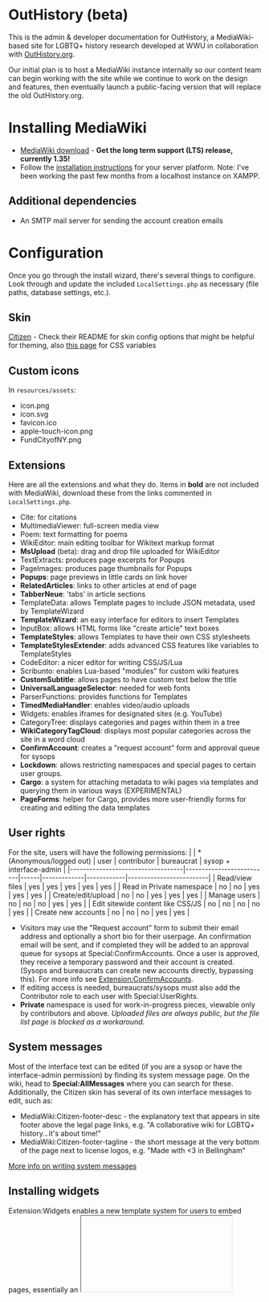 # OutHistory (beta)
This is the admin & developer documentation for OutHistory, a MediaWiki-based site for LGBTQ+ history research developed at WWU in collaboration with [OutHistory.org](https://outhistory.org). 

Our initial plan is to host a MediaWiki instance internally so our content team can begin working with the site while we continue to work on the design and features, then eventually launch a public-facing version that will replace the old OutHistory.org.

# Installing MediaWiki
- [MediaWiki download](https://www.mediawiki.org/wiki/Download) - **Get the long term support (LTS) release, currently 1.35!**
- Follow the [installation instructions](https://www.mediawiki.org/wiki/Manual:Installation_guide) for your server platform. Note: I've been working the past few months from a localhost instance on XAMPP.
## Additional dependencies
- An SMTP mail server for sending the account creation emails
# Configuration
Once you go through the install wizard, there's several things to configure. Look through and update the included `LocalSettings.php` as necessary (file paths, database settings, etc.).

## Skin
[Citizen](https://github.com/StarCitizenTools/mediawiki-skins-Citizen) - Check their README for skin config options that might be helpful for theming, also [this page](https://github.com/StarCitizenTools/mediawiki-skins-Citizen/wiki/Adapting-Citizen-styles) for CSS variables
## Custom icons
In `resources/assets`:
- icon.png
- icon.svg
- favicon.ico
- apple-touch-icon.png
- FundCityofNY.png
## Extensions
Here are all the extensions and what they do. Items in **bold** are not included with MediaWiki, download these from the links commented in `LocalSettings.php`.
- Cite: for citations
- MultimediaViewer: full-screen media view
- Poem: text formatting for poems
- WikiEditor: main editing toolbar for Wikitext markup format
- **MsUpload** (beta): drag and drop file uploaded for WikiEditor
- TextExtracts: produces page excerpts for Popups
- PageImages: produces page thumbnails for Popups
- **Popups**: page previews in little cards on link hover
- **RelatedArticles**: links to other articles at end of page
- **TabberNeue**: 'tabs' in article sections
- TemplateData: allows Template pages to include JSON metadata, used by TemplateWizard
- **TemplateWizard**: an easy interface for editors to insert Templates
- InputBox: allows HTML forms like "create article" text boxes
- **TemplateStyles**: allows Templates to have their own CSS stylesheets
- **TemplateStylesExtender**: adds advanced CSS features like variables to TemplateStyles
- CodeEditor: a nicer editor for writing CSS/JS/Lua
- Scribunto: enables Lua-based "modules" for custom wiki features
- **CustomSubtitle**: allows pages to have custom text below the title
- **UniversalLanguageSelector**: needed for web fonts
- ParserFunctions: provides functions for Templates
- **TimedMediaHandler**: enables video/audio uploads
- Widgets: enables iframes for designated sites (e.g. YouTube)
- CategoryTree: displays categories and pages within them in a tree
- **WikiCategoryTagCloud**: displays most popular categories across the site in a word cloud
- **ConfirmAccount**: creates a "request account" form and approval queue for sysops
- **Lockdown**: allows restricting namespaces and special pages to certain user groups.
- **Cargo**: a system for attaching metadata to wiki pages via templates and querying them in various ways (EXPERIMENTAL)
- **PageForms**: helper for Cargo, provides more user-friendly forms for creating and editing the data templates
## User rights
For the site, users will have the following permissions:
|                                   | * (Anonymous/logged out) | user | contributor | bureaucrat | sysop + interface-admin |
|-----------------------------------|--------------------------|------|-------------|------------|-------------------------|
| Read/view files                   | yes                      | yes  | yes         | yes        | yes                     |
| Read in Private namespace         | no                       | no   | yes         | yes        | yes                     |
| Create/edit/upload                | no                       | no   | yes         | yes        | yes                     |
| Manage users                      | no                       | no   | no          | yes        | yes                     |
| Edit sitewide content like CSS/JS | no                       | no   | no          | no         | yes                     |
| Create new accounts               | no                       | no   | no          | yes        | yes                     |
- Visitors may use the "Request account" form to submit their email address and optionally a short bio for their userpage. An confirmation email will be sent, and if completed they will be added to an approval queue for sysops at Special:ConfirmAccounts. Once a user is approved, they receive a temporary password and their account is created. (Sysops and bureaucrats can create new accounts directly, bypassing this). For more info see [Extension:ConfirmAccounts](https://www.mediawiki.org/wiki/Extension:ConfirmAccount#Usage).
- If editing access is needed, bureaucrats/sysops must also add the Contributor role to each user with Special:UserRights.
- **Private** namespace is used for work-in-progress pieces, viewable only by contributors and above. *Uploaded files are always public, but the file list page is blocked as a workaround.*
## System messages
Most of the interface text can be edited (if you are a sysop or have the interface-admin permission) by finding its system message page. On the wiki, head to **Special:AllMessages** where you can search for these. Additionally, the Citizen skin has several of its own interface messages to edit, such as:

- MediaWiki:Citizen-footer-desc - the explanatory text that appears in site footer above the legal page links, e.g. "A collaborative wiki for LGBTQ+ history...it's about time!"
- MediaWiki:Citizen-footer-tagline - the short message at the very bottom of the page next to license logos, e.g. "Made with <3 in Bellingham"

[More info on writing system messages](https://www.mediawiki.org/wiki/Help:System_message)
## Installing widgets
Extension:Widgets enables a new template system for users to embed pages, essentially an <iframe>, without most of the security risks of allowing this tag freeform. The largest repository of freely-usable widgets is at [MediaWikiWidgets.org](https://www.mediawikiwidgets.org/Widgets_Catalog), but note that currently they require creating a (free) account to download any.

Currently video widgets like YouTube and Vimeo are what we are prioritizing, but it is possible to create one for any interactive site that allows embedding. [See the extension page](https://www.mediawiki.org/wiki/Extension:Widgets#Widget_page_syntax) for documentation on writing custom widgets.